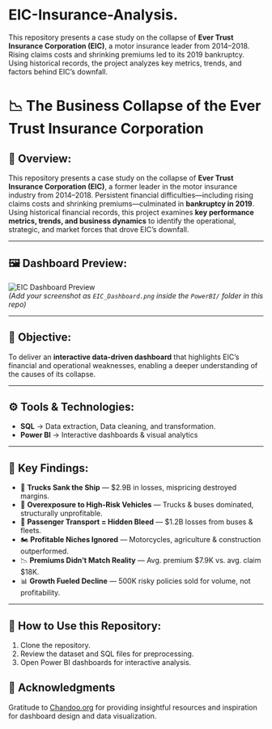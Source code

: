 # EIC-Insurance-Analysis.
This repository presents a case study on the collapse of **Ever Trust Insurance Corporation (EIC)**, a motor insurance leader from 2014–2018. Rising claims costs and shrinking premiums led to its 2019 bankruptcy. Using historical records, the project analyzes key metrics, trends, and factors behind EIC’s downfall.

# 📉 The Business Collapse of the Ever Trust Insurance Corporation  

## 📌 Overview:
This repository presents a case study on the collapse of **Ever Trust Insurance Corporation (EIC)**, a former leader in the motor insurance industry from 2014–2018. 
Persistent financial difficulties—including rising claims costs and shrinking premiums—culminated in **bankruptcy in 2019**. 
Using historical financial records, this project examines **key performance metrics, trends, and business dynamics** to identify the operational, strategic, and market forces that drove EIC’s downfall.  

---
## 🖼️ Dashboard Preview: 
![EIC Dashboard Preview](./PowerBI/EIC_Dashboard.png)  
*(Add your screenshot as `EIC_Dashboard.png` inside the `PowerBI/` folder in this repo)* 

---

## 🎯 Objective:  
To deliver an **interactive data-driven dashboard** that highlights EIC’s financial and operational weaknesses, enabling a deeper understanding of the causes of its collapse.  

---

## ⚙️ Tools & Technologies:  
- **SQL** → Data extraction, Data cleaning, and transformation.  
- **Power BI** → Interactive dashboards & visual analytics  

---

## 🔑 Key Findings:

- 🚛 **Trucks Sank the Ship** — $2.9B in losses, mispricing destroyed margins.  
- 🚦 **Overexposure to High-Risk Vehicles** — Trucks & buses dominated, structurally unprofitable.  
- 🚌 **Passenger Transport = Hidden Bleed** — $1.2B losses from buses & fleets.  
- 🏍️ **Profitable Niches Ignored** — Motorcycles, agriculture & construction outperformed.  
- 📉 **Premiums Didn’t Match Reality** — Avg. premium $7.9K vs. avg. claim $18K.  
- 📊 **Growth Fueled Decline** — 500K risky policies sold for volume, not profitability.  
 

---

## 🚀 How to Use this Repository:  
1. Clone the repository.
2. Review the dataset and SQL files for preprocessing.
3. Open Power BI dashboards for interactive analysis.

## 🙏 Acknowledgments
Gratitude to [Chandoo.org](https://chandoo.org) for providing insightful resources and inspiration for dashboard design and data visualization.



